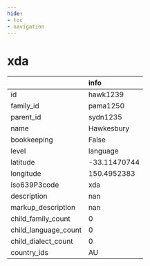 ```yaml
---
hide:
- toc
- navigation
---
```

# xda
|                      | info         |
|:---------------------|:-------------|
| id                   | hawk1239     |
| family_id            | pama1250     |
| parent_id            | sydn1235     |
| name                 | Hawkesbury   |
| bookkeeping          | False        |
| level                | language     |
| latitude             | -33.11470744 |
| longitude            | 150.4952383  |
| iso639P3code         | xda          |
| description          | nan          |
| markup_description   | nan          |
| child_family_count   | 0            |
| child_language_count | 0            |
| child_dialect_count  | 0            |
| country_ids          | AU           |